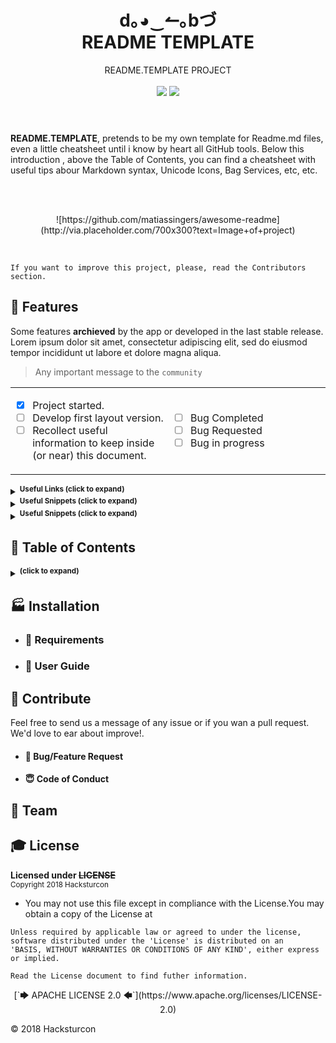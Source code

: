 <!-- HEADER -->
<header>
 <h1 align="center"><strong> d｡◕‿↼｡bづ </strong><br/>README TEMPLATE</h1>
 <p align="center">README.TEMPLATE PROJECT<br/><br/>
  <!-- BADGET BUTTONS -->
  <img src="https://img.shields.io/badge/Status-Development-lightgray.svg?style=flat" />
  <img src="https://img.shields.io/badge/License-Apache_2.0-orange.svg?style=flat" />
 </p>
</header>
<p></p> <!-- BLANK PARAGRAPH TO FIX HTML HEADER IN GITHUB PAGES TEMPLATE -->

<!-- INTRODUCTION & LAST NEWS -->
**README.TEMPLATE**, pretends to be my own template for Readme.md files, even a little cheatsheet until i know by heart all GitHub tools.
Below this introduction , above the Table of Contents, you can find a cheatsheet with useful tips abour Markdown syntax, Unicode Icons, Bag Services, etc, etc.

<br/><br/>
<p align="center"> ![https://github.com/matiassingers/awesome-readme](http://via.placeholder.com/700x300?text=Image+of+project) </p>
<br/>
<!-- Workaround for quote inside code -->

````Shell
If you want to improve this project, please, read the Contributors section.
````

## 🏅 Features

<!-- FEATURES ARCHIEVED -->


Some features **archieved** by the app or developed in the last stable release. Lorem ipsum dolor sit amet, consectetur adipiscing elit, sed do eiusmod tempor incididunt ut labore et dolore magna aliqua.


>  Any important message to the `community`



<!-- FEATURES TABLES -->
<table align="center">
<tr width="800px" style="display:table-style;">
<td width="400px" align="left" style="display:cell-style;">

- [x] Project started.
- [ ] Develop first layout version.
- [ ] Recollect useful information to keep inside (or near) this document.

</td>
<td width="400px" align="left">

- [ ] Bug Completed
- [ ] Bug Requested
- [ ] Bug in progress

</td>
</tr>
</table>

<!---------------------------- TIPS SECTION ------------------------------------->
<!-- USEFUL LINKS AND CHEATSHEET-->

<details><summary><sup><strong> Useful Links (click to expand)</strong></sup></summary><p>

<dl>
 <dt>[Awesome Readme](https://github.com/matiassingers/awesome-readme)</dt>
 <dd>Compilation of well designed Markdown README documents and some articles of interest.</dd>
 <dt>[GitHub Markdown Help site](https://help.github.com/categories/writing-on-github/) </dt>
 <dd>White cold drink</dd>
 <dt>[GitHub PDF Markdown CheatSheet](https://guides.github.com/pdfs/markdown-cheatsheet-online.pdf)</dt>
 <dd>Little PDF with basic information and code snippets</dd>
</dl>

---

</p></details>
<!-- USEFUL HTML/MARKDOWN SNIPPETS -->

<details><summary><sup><strong>Useful Snippets (click to expand)</strong></sup></summary><p>


---

</p></details>

<!-- USEFUL TIPS -->

<details><summary><sup><strong>Useful Snippets (click to expand)</strong></sup></summary><p>
<dl>
 <dt> [Awesome Readme](https://github.com/matiassingers/awesome-readme)</dt>
 <dd>Compilation of well designed Markdown README documents and some articles of interest.</dd>
 <dt>[GitHub Markdown Help site](https://help.github.com/categories/writing-on-github/) </dt>
 <dd>White cold drink</dd>
 <dt>[GitHub PDF Markdown CheatSheet](https://guides.github.com/pdfs/markdown-cheatsheet-online.pdf)</dt>
 <dd>Little PDF with basic information and code snippets</dd>
</dl>

---

</p></details>

<!---------------------------- TIPS SECTION ------------------------------------->

<!-- TABLE OF CONTENTS -->

## 📑 Table of Contents

<details><summary><sup><strong>(click to expand)</strong></sup></summary><p>

####  Index

- [Introduction](#-introduction)
  - [Features](#-features)
  - [Table of Contents](#-table-of-contents)
- [Installation](#-installation)
  - [Requirements](#-requirements)
  - [User Guide](#-user-guide)
- [Contribute](#-contribute)
  - [Bug/Feature Request](#-bug/feature-request)
  - [Code of Conduct](#code-of-conduct)
- [Team](#️-team)
- [License](#-license)
---

</p></details>

<!-- END TABLE OF CONTENTS -->

<!-- INSTALLATION  SECTION -->

## 🏭 Installation

- ### 🛒 Requirements

<!-- USERGUIDE -->

- ### 👷 User Guide

<!-- CONTRIBUTE -->

## 💎 Contribute
Feel free to send us a message of any issue or if you wan a pull request. We'd love to ear about improve!.
  - #### 🐛 Bug/Feature Request
  - #### 😇 Code of Conduct

<!-- TEAM -->
## 🏀 Team
<!-- LICENSE -->
## 🎓 License  
**Licensed under ~~LICENSE~~**  
<sub>Copyright 2018 Hacksturcon</sub>  
 - You may not use this file except in compliance with the License.You may obtain a copy of the License at  

```Shell
Unless required by applicable law or agreed to under the license, software distributed under the 'License' is distributed on an
'BASIS, WITHOUT WARRANTIES OR CONDITIONS OF ANY KIND', either express or implied.

Read the License document to find futher information.
```

<p align="center"> [`🡆 APACHE LICENSE 2.0 🡄`](https://www.apache.org/licenses/LICENSE-2.0) </p>

<footer>
<p> © 2018 Hacksturcon </p>
</footer>
